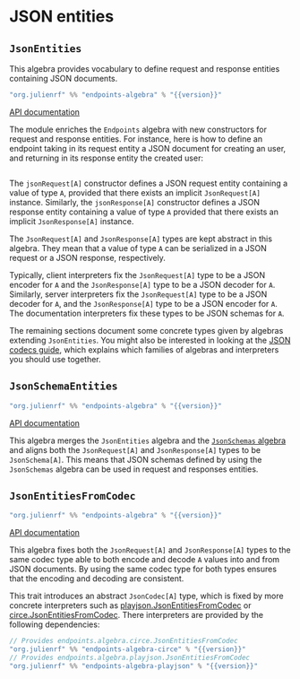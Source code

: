 # JSON entities

## `JsonEntities`

This algebra provides vocabulary to define request and response entities
containing JSON documents.

~~~ scala expandVars=true
"org.julienrf" %% "endpoints-algebra" % "{{version}}"
~~~

[API documentation](unchecked:/api/endpoints/algebra/JsonEntities.html)

The module enriches the `Endpoints` algebra with new constructors
for request and response entities. For instance, here is how to
define an endpoint taking in its request entity a JSON document
for creating an user, and returning in its response entity the
created user:

~~~ scala src=../../../../../algebras/algebra/src/test/scala/endpoints/algebra/JsonEntitiesDocs.scala#json-entities
~~~

The `jsonRequest[A]` constructor defines a JSON request entity containing
a value of type `A`, provided that there exists an implicit `JsonRequest[A]`
instance. Similarly, the `jsonResponse[A]` constructor defines a JSON
response entity containing a value of type `A` provided that there exists an
implicit `JsonResponse[A]` instance.

The `JsonRequest[A]` and `JsonResponse[A]` types are kept abstract in this
algebra. They mean that a value of type `A` can be serialized in a
JSON request or a JSON response, respectively.

Typically, client interpreters fix the `JsonRequest[A]` type to
be a JSON encoder for `A` and the `JsonResponse[A]` type to be
a JSON decoder for `A`. Similarly, server interpreters fix the
`JsonRequest[A]` type to be a JSON decoder for `A`, and the
`JsonResponse[A]` type to be a JSON encoder for `A`. The documentation
interpreters fix these types to be JSON schemas for `A`.

The remaining sections document some concrete types given by algebras
extending `JsonEntities`. You might also be interested in looking at
the [JSON codecs guide](/guides/json-codecs.md), which explains which
families of algebras and interpreters you should use together.

## `JsonSchemaEntities`

~~~ scala expandVars=true
"org.julienrf" %% "endpoints-algebra" % "{{version}}"
~~~

[API documentation](unchecked:/api/endpoints/algebra/JsonSchemaEntities.html)

This algebra merges the `JsonEntities` algebra and the
[`JsonSchemas` algebra](json-schemas.md) and aligns both the
`JsonRequest[A]` and `JsonResponse[A]` types to be `JsonSchema[A]`. This means that
JSON schemas defined by using the `JsonSchemas` algebra can be used in request and
responses entities.

## `JsonEntitiesFromCodec`

~~~ scala expandVars=true
"org.julienrf" %% "endpoints-algebra" % "{{version}}"
~~~

[API documentation](unchecked:/api/endpoints/algebra/JsonEntitiesFromCodec.html)

This algebra fixes both the `JsonRequest[A]` and `JsonResponse[A]` types to the same
codec type able to both encode and decode `A` values into and from JSON documents. By
using the same codec type for both types ensures that the encoding and decoding
are consistent.

This trait introduces an abstract `JsonCodec[A]` type, which is fixed by more concrete
interpreters such as
[playjson.JsonEntitiesFromCodec](unchecked:/api/endpoints/algebra/playjson/JsonEntitiesFromCodec.html)
or [circe.JsonEntitiesFromCodec](unchecked:/api/endpoints/algebra/circe/JsonEntitiesFromCodec.html).
There interpreters are provided by the following dependencies:

~~~ scala expandVars=true
// Provides endpoints.algebra.circe.JsonEntitiesFromCodec
"org.julienrf" %% "endpoints-algebra-circe" % "{{version}}"
// Provides endpoints.algebra.playjson.JsonEntitiesFromCodec
"org.julienrf" %% "endpoints-algebra-playjson" % "{{version}}"
~~~

